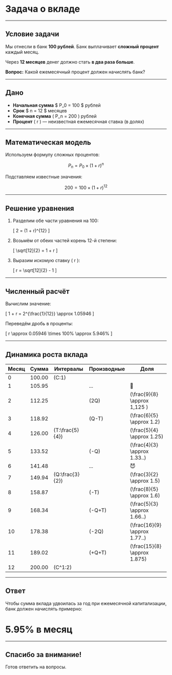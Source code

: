# Задача о вкладе

---

## Условие задачи

Мы отнесли в банк **100 рублей**.
Банк выплачивает **сложный процент** каждый месяц.

Через **12 месяцев** денег должно стать **в два раза больше**.

**Вопрос:** Какой ежемесячный процент должен начислять банк?

---

## Дано

- **Начальная сумма** $ P_0 = 100 $ рублей
- **Срок** $ n = 12 $ месяцев
- **Конечная сумма** \( P_n = 200 \) рублей
- **Процент** \( r \) — неизвестная ежемесячная ставка (в долях)

---

## Математическая модель

Используем формулу сложных процентов:

$$
P_n = P_0 \times (1 + r)^n
$$

Подставляем известные значения:

$$
200 = 100 \times (1 + r)^{12}
$$

---

## Решение уравнения

1.  Разделим обе части уравнения на 100:

    \[
    2 = (1 + r)^{12}
    \]

2.  Возьмём от обеих частей корень 12-й степени:

    \[
    \sqrt[12]{2} = 1 + r
    \]

3.  Выразим искомую ставку \( r \):

    \[
    r = \sqrt[12]{2} - 1
    \]

---

## Численный расчёт

Вычислим значение:

\[
1 + r = 2^{\frac{1}{12}} \approx 1.05946
\]

Переведём дробь в проценты:

\[
r \approx 0.05946 \times 100\% \approx 5.946\%
\]

---

## Динамика роста вклада

| Месяц | Сумма  | Интервалы         | Производные | Доля                            |
| ----- | ------ | ----------------- | ----------- | ------------------------------- |
| 0     | 100.00 | \(C:1\)           |             |                                 |
| 1     | 105.95 |                   | ...         | 🤔                              |
| 2     | 112.25 |                   | \(2Q\)      | \(\frac{9}{8} \approx 1,125 \)  |
| 3     | 118.92 |                   | \(Q-T\)     | \(\frac{6}{5} \approx 1.2\)     |
| 4     | 126.00 | \(T:\frac{5}{4}\) |             | \(\frac{5}{4} \approx 1.25\)    |
| 5     | 133.52 |                   | \(-Q\)      | \(\frac{4}{3} \approx 1.33..\)  |
| 6     | 141.48 |                   | ...         | 😈                              |
| 7     | 149.94 | \(Q:\frac{3}{2}\) |             | \(\frac{3}{2} \approx 1.5\)     |
| 8     | 158.87 |                   | \(-T\)      | \(\frac{8}{5} \approx 1.6\)     |
| 9     | 168.34 |                   | \(-Q+T\)    | \(\frac{5}{3} \approx 1.66..\)  |
| 10    | 178.38 |                   | \(-2Q\)     | \(\frac{16}{9} \approx 1.77..\) |
| 11    | 189.02 |                   | \(+Q+T\)    | \(\frac{15}{8} \approx 1.875\)  |
| 12    | 200.00 | \(C^1:2\)         |             |                                 |

---

## Ответ

Чтобы сумма вклада удвоилась за год при ежемесячной капитализации, банк должен начислять примерно:

# **5.95% в месяц**

---

## Спасибо за внимание!

Готов ответить на вопросы.
